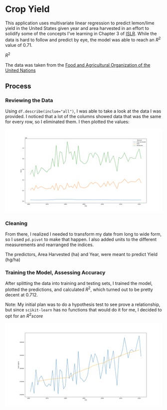 # Crop Yield
This application uses multivariate linear regression to predict lemon/lime yield in the United States given year and area harvested in an effort to solidify some of the concepts I've learning in Chapter 3 of [ISLR](https://www.statlearning.com/). While the data is hard to follow and predict by eye, the model was able to reach an $R^2$ value of 0.71. 

$R^2$

The data was taken from the [Food and Agricultural Organization of the United Nations](https://www.fao.org/faostat/en/#data/QCL)

## Process
### Reviewing the Data
Using `df.describe(inclue="all")`, I was able to take a look at the data I was provided. I noticed that a lot of the columns showed data that was the same for every row, so I eliminated them. I then plotted the values:

![Multi LinePlot](plots/multi_lineplot.png)

### Cleaning
From there, I realized I needed to transform my date from long to wide form, so I used `pd.pivot` to make that happen. I also added units to the different measurements and rearranged the indices. 

The predictors, Area Harvested (ha) and Year, were meant to predict Yield (hg/ha)

### Training the Model, Assessing Accuracy
After splitting the data into training and testing sets, I trained the model, plotted the predictions, and calculated $R^2$, which turned out to be pretty decent at 0.712.

Note: My initial plan was to do a hypothesis test to see prove a relationship, but since `scikit-learn` has no functions that would do it for me, I decided to opt for an $R^2 score$

![Comparison](plots/comparison.png)

